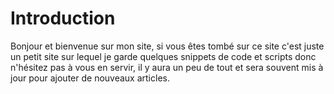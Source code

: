 # Introduction

Bonjour et bienvenue sur mon site, si vous êtes tombé sur ce site c'est juste un petit site sur lequel je garde quelques snippets de code et scripts donc n'hésitez pas à vous en servir, il y aura un peu de tout et sera souvent mis à jour pour ajouter de nouveaux articles.
